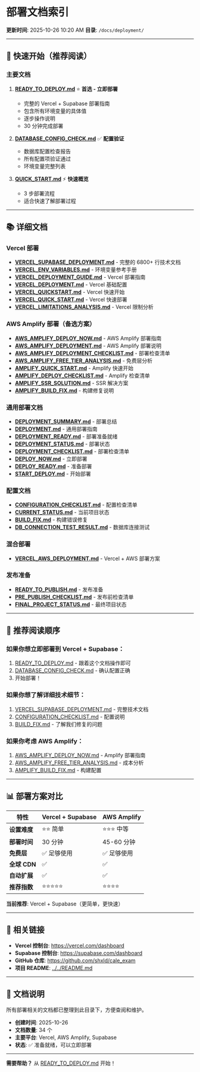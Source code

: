 # 部署文档索引

**更新时间**: 2025-10-26 10:20 AM
**目录**: `/docs/deployment/`

---

## 🚀 快速开始（推荐阅读）

### 主要文档

1. **[READY_TO_DEPLOY.md](READY_TO_DEPLOY.md)** ⭐ **首选 - 立即部署**
   - 完整的 Vercel + Supabase 部署指南
   - 包含所有环境变量的具体值
   - 逐步操作说明
   - 30 分钟完成部署

2. **[DATABASE_CONFIG_CHECK.md](DATABASE_CONFIG_CHECK.md)** ✅ **配置验证**
   - 数据库配置检查报告
   - 所有配置项验证通过
   - 环境变量完整列表

3. **[QUICK_START.md](QUICK_START.md)** ⚡ **快速概览**
   - 3 步部署流程
   - 适合快速了解部署过程

---

## 📚 详细文档

### Vercel 部署

- **[VERCEL_SUPABASE_DEPLOYMENT.md](VERCEL_SUPABASE_DEPLOYMENT.md)** - 完整的 6800+ 行技术文档
- **[VERCEL_ENV_VARIABLES.md](VERCEL_ENV_VARIABLES.md)** - 环境变量参考手册
- **[VERCEL_DEPLOYMENT_GUIDE.md](VERCEL_DEPLOYMENT_GUIDE.md)** - Vercel 部署指南
- **[VERCEL_DEPLOYMENT.md](VERCEL_DEPLOYMENT.md)** - Vercel 基础配置
- **[VERCEL_QUICKSTART.md](VERCEL_QUICKSTART.md)** - Vercel 快速开始
- **[VERCEL_QUICK_START.md](VERCEL_QUICK_START.md)** - Vercel 快速部署
- **[VERCEL_LIMITATIONS_ANALYSIS.md](VERCEL_LIMITATIONS_ANALYSIS.md)** - Vercel 限制分析

### AWS Amplify 部署（备选方案）

- **[AWS_AMPLIFY_DEPLOY_NOW.md](AWS_AMPLIFY_DEPLOY_NOW.md)** - AWS Amplify 部署指南
- **[AWS_AMPLIFY_DEPLOYMENT.md](AWS_AMPLIFY_DEPLOYMENT.md)** - AWS Amplify 部署说明
- **[AWS_AMPLIFY_DEPLOYMENT_CHECKLIST.md](AWS_AMPLIFY_DEPLOYMENT_CHECKLIST.md)** - 部署检查清单
- **[AWS_AMPLIFY_FREE_TIER_ANALYSIS.md](AWS_AMPLIFY_FREE_TIER_ANALYSIS.md)** - 免费层分析
- **[AMPLIFY_QUICK_START.md](AMPLIFY_QUICK_START.md)** - Amplify 快速开始
- **[AMPLIFY_DEPLOY_CHECKLIST.md](AMPLIFY_DEPLOY_CHECKLIST.md)** - Amplify 检查清单
- **[AMPLIFY_SSR_SOLUTION.md](AMPLIFY_SSR_SOLUTION.md)** - SSR 解决方案
- **[AMPLIFY_BUILD_FIX.md](AMPLIFY_BUILD_FIX.md)** - 构建修复说明

### 通用部署文档

- **[DEPLOYMENT_SUMMARY.md](DEPLOYMENT_SUMMARY.md)** - 部署总结
- **[DEPLOYMENT.md](DEPLOYMENT.md)** - 通用部署指南
- **[DEPLOYMENT_READY.md](DEPLOYMENT_READY.md)** - 部署准备就绪
- **[DEPLOYMENT_STATUS.md](DEPLOYMENT_STATUS.md)** - 部署状态
- **[DEPLOYMENT_CHECKLIST.md](DEPLOYMENT_CHECKLIST.md)** - 部署检查清单
- **[DEPLOY_NOW.md](DEPLOY_NOW.md)** - 立即部署
- **[DEPLOY_READY.md](DEPLOY_READY.md)** - 准备部署
- **[START_DEPLOY.md](START_DEPLOY.md)** - 开始部署

### 配置文档

- **[CONFIGURATION_CHECKLIST.md](CONFIGURATION_CHECKLIST.md)** - 配置检查清单
- **[CURRENT_STATUS.md](CURRENT_STATUS.md)** - 当前项目状态
- **[BUILD_FIX.md](BUILD_FIX.md)** - 构建错误修复
- **[DB_CONNECTION_TEST_RESULT.md](DB_CONNECTION_TEST_RESULT.md)** - 数据库连接测试

### 混合部署

- **[VERCEL_AWS_DEPLOYMENT.md](VERCEL_AWS_DEPLOYMENT.md)** - Vercel + AWS 部署方案

### 发布准备

- **[READY_TO_PUBLISH.md](READY_TO_PUBLISH.md)** - 发布准备
- **[PRE_PUBLISH_CHECKLIST.md](PRE_PUBLISH_CHECKLIST.md)** - 发布前检查清单
- **[FINAL_PROJECT_STATUS.md](FINAL_PROJECT_STATUS.md)** - 最终项目状态

---

## 🎯 推荐阅读顺序

### 如果你想立即部署到 Vercel + Supabase：

1. [READY_TO_DEPLOY.md](READY_TO_DEPLOY.md) - 跟着这个文档操作即可
2. [DATABASE_CONFIG_CHECK.md](DATABASE_CONFIG_CHECK.md) - 确认配置正确
3. 开始部署！

### 如果你想了解详细技术细节：

1. [VERCEL_SUPABASE_DEPLOYMENT.md](VERCEL_SUPABASE_DEPLOYMENT.md) - 完整技术文档
2. [CONFIGURATION_CHECKLIST.md](CONFIGURATION_CHECKLIST.md) - 配置说明
3. [BUILD_FIX.md](BUILD_FIX.md) - 了解我们修复的问题

### 如果你考虑 AWS Amplify：

1. [AWS_AMPLIFY_DEPLOY_NOW.md](AWS_AMPLIFY_DEPLOY_NOW.md) - Amplify 部署指南
2. [AWS_AMPLIFY_FREE_TIER_ANALYSIS.md](AWS_AMPLIFY_FREE_TIER_ANALYSIS.md) - 成本分析
3. [AMPLIFY_BUILD_FIX.md](AMPLIFY_BUILD_FIX.md) - 构建配置

---

## 📊 部署方案对比

| 特性 | Vercel + Supabase | AWS Amplify |
|------|-------------------|-------------|
| **设置难度** | ⭐⭐ 简单 | ⭐⭐⭐ 中等 |
| **部署时间** | 30 分钟 | 45-60 分钟 |
| **免费层** | ✅ 足够使用 | ✅ 足够使用 |
| **全球 CDN** | ✅ | ✅ |
| **自动扩展** | ✅ | ✅ |
| **推荐指数** | ⭐⭐⭐⭐⭐ | ⭐⭐⭐⭐ |

**当前推荐**: Vercel + Supabase（更简单，更快速）

---

## 🔗 相关链接

- **Vercel 控制台**: https://vercel.com/dashboard
- **Supabase 控制台**: https://supabase.com/dashboard
- **GitHub 仓库**: https://github.com/shxld/cale_exam
- **项目 README**: [../../README.md](../../README.md)

---

## 📝 文档说明

所有部署相关的文档都已整理到此目录下，方便查阅和维护。

- **创建时间**: 2025-10-26
- **文档数量**: 34 个
- **主要平台**: Vercel, AWS Amplify, Supabase
- **状态**: ✅ 准备就绪，可以立即部署

---

**需要帮助？** 从 [READY_TO_DEPLOY.md](READY_TO_DEPLOY.md) 开始！
